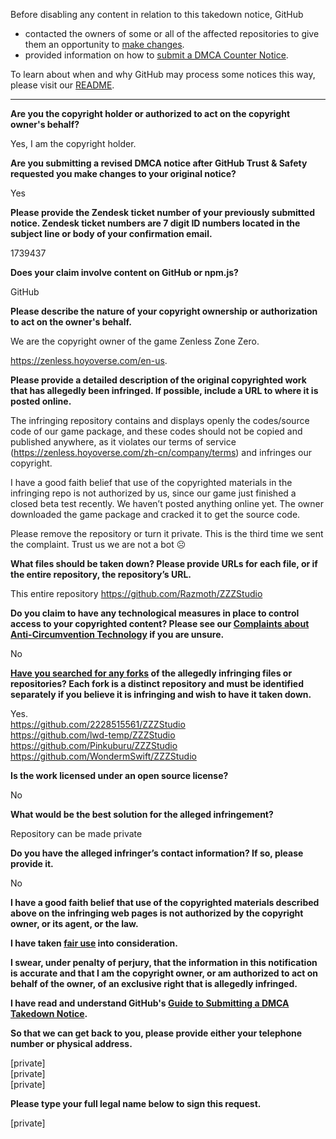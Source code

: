 Before disabling any content in relation to this takedown notice, GitHub
- contacted the owners of some or all of the affected repositories to give them an opportunity to [make changes](https://docs.github.com/en/github/site-policy/dmca-takedown-policy#a-how-does-this-actually-work).
- provided information on how to [submit a DMCA Counter Notice](https://docs.github.com/en/articles/guide-to-submitting-a-dmca-counter-notice).

To learn about when and why GitHub may process some notices this way, please visit our [README](https://github.com/github/dmca/blob/master/README.md#anatomy-of-a-takedown-notice).

---

**Are you the copyright holder or authorized to act on the copyright owner's behalf?**

Yes, I am the copyright holder.

**Are you submitting a revised DMCA notice after GitHub Trust & Safety requested you make changes to your original notice?**

Yes

**Please provide the Zendesk ticket number of your previously submitted notice. Zendesk ticket numbers are 7 digit ID numbers located in the subject line or body of your confirmation email.**

1739437

**Does your claim involve content on GitHub or npm.js?**

GitHub

**Please describe the nature of your copyright ownership or authorization to act on the owner's behalf.**

We are the copyright owner of the game Zenless Zone Zero.

https://zenless.hoyoverse.com/en-us.

**Please provide a detailed description of the original copyrighted work that has allegedly been infringed. If possible, include a URL to where it is posted online.**

The infringing repository contains and displays openly the codes/source code of our game package, and these codes should not be copied and published anywhere, as it violates our terms of service (https://zenless.hoyoverse.com/zh-cn/company/terms) and infringes our copyright.

I have a good faith belief that use of the copyrighted materials in the infringing repo is not authorized by us, since our game just finished a closed beta test recently. We haven’t posted anything online yet. The owner downloaded the game package and cracked it to get the source code.

Please remove the repository or turn it private. This is the third time we sent the complaint. Trust us we are not a bot ☹

**What files should be taken down? Please provide URLs for each file, or if the entire repository, the repository’s URL.**

This entire repository https://github.com/Razmoth/ZZZStudio

**Do you claim to have any technological measures in place to control access to your copyrighted content? Please see our <a href="https://docs.github.com/articles/guide-to-submitting-a-dmca-takedown-notice#complaints-about-anti-circumvention-technology">Complaints about Anti-Circumvention Technology</a> if you are unsure.**

No

**<a href="https://docs.github.com/articles/dmca-takedown-policy#b-what-about-forks-or-whats-a-fork">Have you searched for any forks</a> of the allegedly infringing files or repositories? Each fork is a distinct repository and must be identified separately if you believe it is infringing and wish to have it taken down.**

Yes.  
https://github.com/2228515561/ZZZStudio  
https://github.com/lwd-temp/ZZZStudio  
https://github.com/Pinkuburu/ZZZStudio  
https://github.com/WondermSwift/ZZZStudio  

**Is the work licensed under an open source license?**

No

**What would be the best solution for the alleged infringement?**

Repository can be made private

**Do you have the alleged infringer’s contact information? If so, please provide it.**

No

**I have a good faith belief that use of the copyrighted materials described above on the infringing web pages is not authorized by the copyright owner, or its agent, or the law.**

**I have taken <a href="https://www.lumendatabase.org/topics/22">fair use</a> into consideration.**

**I swear, under penalty of perjury, that the information in this notification is accurate and that I am the copyright owner, or am authorized to act on behalf of the owner, of an exclusive right that is allegedly infringed.**

**I have read and understand GitHub's <a href="https://docs.github.com/articles/guide-to-submitting-a-dmca-takedown-notice/">Guide to Submitting a DMCA Takedown Notice</a>.**

**So that we can get back to you, please provide either your telephone number or physical address.**

[private]  
[private]  
[private]  

**Please type your full legal name below to sign this request.**

[private]  
